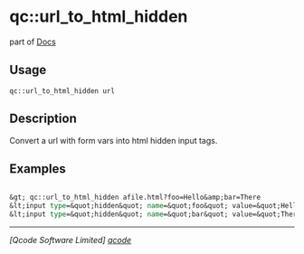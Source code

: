 qc::url_to_html_hidden
======================

part of [Docs](.)

Usage
-----
`
        qc::url_to_html_hidden url
    `

Description
-----------
Convert a url with form vars into html hidden input tags.<br>

Examples
--------
```tcl

&gt; qc::url_to_html_hidden afile.html?foo=Hello&amp;bar=There
&lt;input type=&quot;hidden&quot; name=&quot;foo&quot; value=&quot;Hello&quot; id=&quot;foo&quot;&gt;
&lt;input type=&quot;hidden&quot; name=&quot;bar&quot; value=&quot;There&quot; id=&quot;bar&quot;&gt;
```

----------------------------------
*[Qcode Software Limited] [qcode]*

[qcode]: www.qcode.co.uk "Qcode Software"